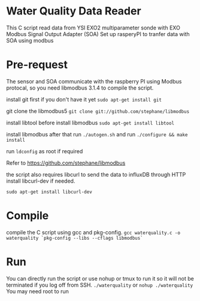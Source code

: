 # Water Quality Data Reader
This C script read data from YSI EXO2 multiparameter sonde with EXO Modbus Signal Output Adapter (SOA)
Set up rasperyPI to tranfer data with SOA using modbus

# Pre-request
The sensor and SOA communicate with the raspberry PI using Modbus protocal, so you need libmodbus 3.1.4 to compile the script.

install git first if you don't have it yet
    `sudo apt-get install git`

git clone the libmodbus5
     `git clone git://github.com/stephane/libmodbus` 

install libtool before install libmodbus
     `sudo apt-get install libtool`

install libmodbus after that
run `./autogen.sh` and run `./configure && make install`

run `ldconfig` as root if required

Refer to https://github.com/stephane/libmodbus 

the script also requires libcurl to send the data to influxDB through HTTP
install libcurl-dev if needed.

`sudo apt-get install libcurl-dev`

# Compile 
compile the C script using gcc and pkg-config.
`` gcc waterquality.c -o waterquality `pkg-config --libs --cflags libmodbus` ``

# Run
You can directly run the script or use nohup or tmux to run it so it will not be terminated if you log off from SSH.
`./waterquality`  or
`nohup ./waterquality`
You may need root to run
